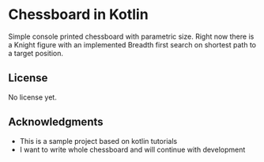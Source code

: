 # Chessboard in Kotlin

Simple console printed chessboard with parametric size. Right now there is a Knight figure with an implemented Breadth first search on shortest path to a target position. 

## License

No license yet.

## Acknowledgments

* This is a sample project based on kotlin tutorials
* I want to write whole chessboard and will continue with development
